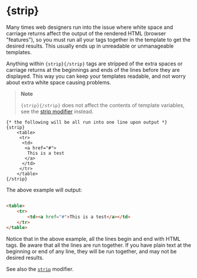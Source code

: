 # {strip}

Many times web designers run into the issue where white space and
carriage returns affect the output of the rendered HTML (browser
"features"), so you must run all your tags together in the template to
get the desired results. This usually ends up in unreadable or
unmanageable templates.

Anything within `{strip}{/strip}` tags are stripped of the extra spaces
or carriage returns at the beginnings and ends of the lines before they
are displayed. This way you can keep your templates readable, and not
worry about extra white space causing problems.

> **Note**
>
> `{strip}{/strip}` does not affect the contents of template variables,
> see the [strip modifier](../language-modifiers/language-modifier-strip.md) instead.

```smarty
{* the following will be all run into one line upon output *}
{strip}
    <table>
     <tr>
      <td>
       <a href="#">
        This is a test
       </a>
      </td>
     </tr>
    </table>
{/strip}
```

The above example will output:

```html

<table>
    <tr>
        <td><a href="#">This is a test</a></td>
    </tr>
</table>
```

Notice that in the above example, all the lines begin and end with HTML
tags. Be aware that all the lines are run together. If you have plain
text at the beginning or end of any line, they will be run together, and
may not be desired results.

See also the [`strip`](../language-modifiers/language-modifier-strip.md) modifier.
